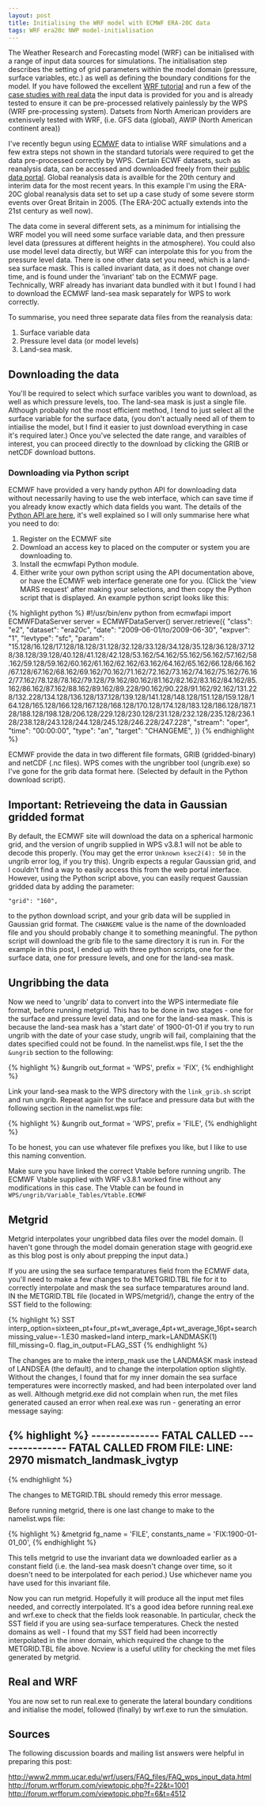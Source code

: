 ```yaml
---
layout: post
title: Initialising the WRF model with ECMWF ERA-20C data
tags: WRF era20c NWP model-initialisation
---
```


The Weather Research and Forecasting model (WRF) can be initialised with a range of input data sources for simulations. The initialisation step describes the setting of grid parameters within the model domain (pressure, surface variables, etc.) as well as defining the boundary conditions for the model. If you have followed the excellent [WRF tutorial](http://www2.mmm.ucar.edu/wrf/OnLineTutorial/Introduction/index.html) and run a few of the [case studies with real data](http://www2.mmm.ucar.edu/wrf/OnLineTutorial/CASES/index.html) the input data is provided for you and is already tested to ensure it can be pre-processed relatively painlessly by the WPS (WRF pre-processing system). Datsets from North American providers are extenisvely tested with WRF, (i.e. GFS data (global), AWIP (North American continent area))

 I've recently begun using [ECMWF](www.ecmwf.int) data to intialise WRF simulations and a few extra steps not shown in the standard tutorials were required to get the data pre-processed correctly by WPS. Certain ECWF datasets, such as reanalysis data, can be accessed and downloaded freely from their [public data portal](http://apps.ecmwf.int/datasets/). Global reanalysis data is availble for the 20th century and interim data for the most recent years. In this example I'm using the ERA-20C global reanalysis data set to set up a case study of some severe storm events over Great Britain in 2005. (The ERA-20C actually extends into the 21st century as well now). 

The data come in several different sets, as a minimum for intialising the WRF model you will need some surface variable data, and then pressure level data (pressures at different heights in the atmosphere). You could also use model level data directly, but WRF can interpolate this for you from the pressure level data. There is one other data set you need, which is a land-sea surface mask. This is called invariant data, as it does not change over time, and is found under the 'invariant' tab on the ECMWF page. Technically, WRF already has invariant data bundled with it but I found I had to download the ECMWF land-sea mask separately for WPS to work correctly. 

To summarise, you need three separate data files from the reanalysis data:

1. Surface variable data
2. Pressure level data (or model levels)
3. Land-sea mask.

## Downloading the data 
You'll be required to select which surface varibles you want to download, as well as which pressure levels, too. The land-sea mask is just a single file. Although probably not the most efficient method, I tend to just select all the surface variable for the surface data, (you don't actually need all of them to intiailise the model, but I find it easier to just download everything in case it's required later.) Once you've selected the date range, and varaibles of interest, you can proceed directly to the download by clicking the GRIB or netCDF download buttons. 

### Downloading via Python script
ECMWF have provided a very handy python API for downloading data without necessarily having to use the web interface, which can save time if you already know exactly which data fields you want. The details of the [Python API are here](https://software.ecmwf.int/wiki/display/WEBAPI/Access+ECMWF+Public+Datasets), it's well explained so I will only summarise here what you need to do:

1. Register on the ECMWF site
2. Download an access key to placed on the computer or system you are downloading to.
3. Install the ecmwfapi Python module.
3. Either write your own python script using the API documentation above, or have the ECMWF web interface generate one for you. (Click the 'view MARS request' after making your selections, and then copy the Python script that is displayed. An example python script looks like this:

{% highlight python %}
#!/usr/bin/env python
from ecmwfapi import ECMWFDataServer
server = ECMWFDataServer()
server.retrieve({
    "class": "e2",
    "dataset": "era20c",
    "date": "2009-06-01/to/2009-06-30",
    "expver": "1",
    "levtype": "sfc",
    "param": "15.128/16.128/17.128/18.128/31.128/32.128/33.128/34.128/35.128/36.128/37.128/38.128/39.128/40.128/41.128/42.128/53.162/54.162/55.162/56.162/57.162/58.162/59.128/59.162/60.162/61.162/62.162/63.162/64.162/65.162/66.128/66.162/67.128/67.162/68.162/69.162/70.162/71.162/72.162/73.162/74.162/75.162/76.162/77.162/78.128/78.162/79.128/79.162/80.162/81.162/82.162/83.162/84.162/85.162/86.162/87.162/88.162/89.162/89.228/90.162/90.228/91.162/92.162/131.228/132.228/134.128/136.128/137.128/139.128/141.128/148.128/151.128/159.128/164.128/165.128/166.128/167.128/168.128/170.128/174.128/183.128/186.128/187.128/188.128/198.128/206.128/229.128/230.128/231.128/232.128/235.128/236.128/238.128/243.128/244.128/245.128/246.228/247.228",
    "stream": "oper",
    "time": "00:00:00",
    "type": "an",
    "target": "CHANGEME",
})
{% endhighlight %}

ECMWF provide the data in two different file formats, GRIB (gridded-binary) and netCDF (.nc files). WPS comes with the ungribber tool (ungrib.exe) so I've gone for the grib data format here. (Selected by default in the Python download script).

## Important: Retrieveing the data in Gaussian gridded format
By default, the ECMWF site will download the data on a spherical harmonic grid, and the version of ungrib supplied in WPS v3.8.1 will not be able to decode this properly. (You may get the error ``Unknown ksec2(4): 50`` in the ungrib error log, if you try this). Ungrib expects a regular Gaussian grid, and I couldn't find a way to easily access this from the web portal interface. However, using the Python script above, you can easily request Gaussian gridded data by adding the parameter:

``"grid": "160",``

to the python download script, and your grib data will be supplied in Gaussian grid format. The `CHANGEME` value is the name of the downloaded file and you should probably change it to something meaningful. The python script will download the grib file to the same directory it is run in. For the example in this post, I ended up with three python scripts, one for the surface data, one for pressure levels, and one for the land-sea mask.

## Ungribbing the data
Now we need to 'ungrib' data to convert into the WPS intermediate file format, before running metgrid. This has to be done in two stages - one for the surface and pressure level data, and one for the land-sea mask. This is because the land-sea mask has a 'start date' of 1900-01-01 if you try to run ungrib with the date of your case study, ungrib will fail, complaining that the dates specified could not be found. In the namelist.wps file, I set the the `&ungrib` section to the following:

{% highlight %}
&ungrib
  out_format = 'WPS',
  prefix = 'FIX',
{% endhighlight %}

Link your land-sea mask to the WPS directory with the `link_grib.sh` script and run ungrib. Repeat again for the surface and pressure data but with the following section in the namelist.wps file:

{% highlight %}
&ungrib
  out_format = 'WPS',
  prefix = 'FILE',
{% endhighlight %}

To be honest, you can use whatever file prefixes you like, but I like to use this naming convention.

Make sure you have linked the correct Vtable before running ungrib. The ECMWF Vtable supplied with WRF v3.8.1 worked fine without any modifications in this case. The Vtable can be found in `WPS/ungrib/Variable_Tables/Vtable.ECMWF`

## Metgrid
Metgrid interpolates your ungribbed data files over the model domain. (I haven't gone through the model domain generation stage with geogrid.exe as this blog post is only about prepping the input data.) 

If you are using the sea surface temparatures field from the ECMWF data, you'll need to make a few changes to the METGRID.TBL file for it to correctly interpolate and mask the sea surface temparatures around land. IN the METGRID.TBL file (located in WPS/metgrid/), change the entry of the SST field to the following:

{% highlight %}
SST
  interp_option=sixteen_pt+four_pt+wt_average_4pt+wt_average_16pt+search
  missing_value=-1.E30
  masked=land
  interp_mark=LANDMASK(1)
  fill_missing=0.
  flag_in_output=FLAG_SST 
{% endhighlight %}

The changes are to make the interp_mask use the LANDMASK mask instead of LANDSEA (the default), and to change the interpolation option slightly. Without the changes, I found that for my inner domain the sea surface temperatures were incorrectly masked, and had been interpolated over land as well. Although metgrid.exe did not complain when run, the met files generated caused an error when real.exe was run - generating an error message saying:

{% highlight %}
-------------- FATAL CALLED ---------------
FATAL CALLED FROM FILE:  <stdin>  LINE:    2970
mismatch_landmask_ivgtyp
-------------------------------------------
{% endhighlight %}

The changes to METGRID.TBL should remedy this error message.

Before running metgrid, there is one last change to make to the namelist.wps file:

{% highlight %}
&metgrid
  fg_name = 'FILE',
  constants_name = 'FIX:1900-01-01_00',
{% endhighlight %}

This tells metgrid to use the invariant data we downloaded earlier as a constant field (i.e. the land-sea mask doesn't change over time, so it doesn't need to be interpolated for each period.) Use whichever name you have used for this invariant file. 

Now you can run metgrid. Hopefully it will produce all the input met files needed, and correctly interpolated. It's a good idea before running real.exe and wrf.exe to check that the fields look reasonable. In particular, check the SST field if you are using sea-surface temperatures. Check the nested domains as well - I found that my SST field had been incorrectly interpolated in the inner domain, which required the change to the METGRID.TBL file above. Ncview is a useful utility for checking the met files generated by metgrid. 

## Real and WRF
You are now set to run real.exe to generate the lateral boundary conditions and initialise the model, followed (finally) by wrf.exe to run the simulation. 


## Sources

The following discussion boards and mailing list answers were helpful in preparing this post:

http://www2.mmm.ucar.edu/wrf/users/FAQ_files/FAQ_wps_input_data.html
http://forum.wrfforum.com/viewtopic.php?f=22&t=1001
http://forum.wrfforum.com/viewtopic.php?f=6&t=4512



